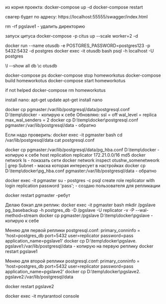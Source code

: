 ﻿из корня проекта:
docker-compose up -d
docker-compose restart

свагер будет по адресу:
https://localhost:55555/swagger/index.html

rm -rf pgslave1 - удалить директорию

запуск цитуса
docker-compose -p citus up --scale worker=2 -d

docker run --name otusdb -e POSTGRES_PASSWORD=postgres123 -p 5432:5432 -d postgres
docker exec -it otusdb bash
psql -h localhost -U postgres

\l --show all db
\c otusdb

docker-compose ps
docker-compose stop homeworkotus
docker-compose build homeworkotus
docker-compose start homeworkotus

if not helped
docker-compose rm homeworkotus

install nano:
apt-get update
apt-get install nano

docker cp pgmaster:/var/lib/postgresql/data/postgresql.conf D:\temp\docker - копирую к себе
Обновляю:
	ssl = off
	wal_level = replica
	max_wal_senders = 2
docker cp D:\temp\docker\postgresql.conf pgmaster:/var/lib/postgresql/data - обратно

Если надо проверить:
docker exec -it pgmaster bash
cd /var/lib/postgresql/data
cat postgresql.conf

docker cp pgmaster:/var/lib/postgresql/data/pg_hba.conf D:\temp\docker - копирую к себе
host    replication     replicator 	172.21.0.0/16	md5
	docker network ls - показать сети
	docker network inspect otushw_somenetweork | grep Subnet - маска которая интересует в настройках
docker cp D:\temp\docker\pg_hba.conf pgmaster:/var/lib/postgresql/data - обратно

docker exec -it pgmaster su - postgres -c psql
create role replicator with login replication password 'pass'; - создаю пользователя для репликации

docker restart pgmaster -ребут

Делаю бэкап для реплик:
docker exec -it pgmaster bash
mkdir /pgslave
pg_basebackup -h postgres_db -D /pgslave -U replicator -v -P --wal-method=stream
docker cp pgmaster:/pgslave D:\temp\docker\pgslave - копирую к себе

Меняю для первой реплики postgresql.conf:
	primary_conninfo = 'host=postgres_db port=5432 user=replicator password=pass application_name=pgslave1'
docker cp D:\temp\docker\pgslave\. pgslave1:/var/lib/postgresql/data - копирую на первую реплику
docker restart pgslave1

Меняю для второй реплики postgresql.conf:
	primary_conninfo = 'host=postgres_db port=5432 user=replicator password=pass application_name=pgslave2'
docker cp D:\temp\docker\pgslave2\. pgslave2:/var/lib/postgresql/data

docker restart pgslave2


docker exec -it mytarantool console